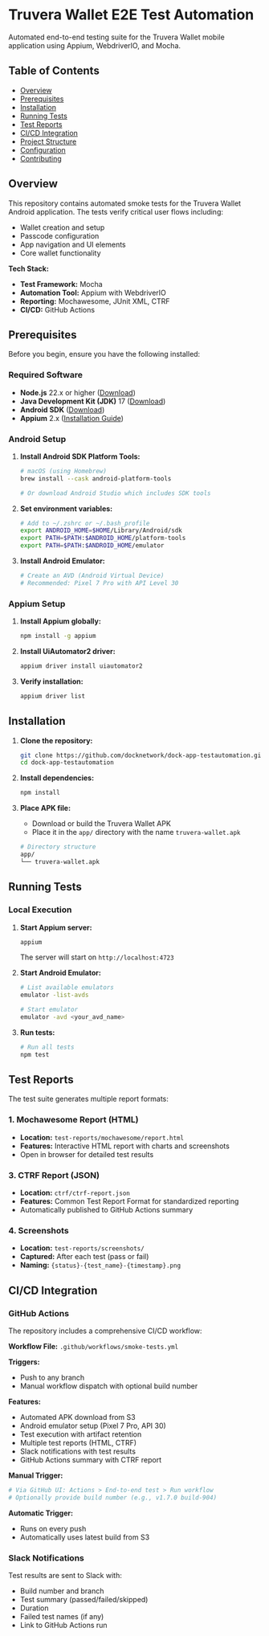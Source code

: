 # Truvera Wallet E2E Test Automation

Automated end-to-end testing suite for the Truvera Wallet mobile application using Appium, WebdriverIO, and Mocha.

## Table of Contents

- [Overview](#overview)
- [Prerequisites](#prerequisites)
- [Installation](#installation)
- [Running Tests](#running-tests)
- [Test Reports](#test-reports)
- [CI/CD Integration](#cicd-integration)
- [Project Structure](#project-structure)
- [Configuration](#configuration)
- [Contributing](#contributing)

## Overview

This repository contains automated smoke tests for the Truvera Wallet Android application. The tests verify critical user flows including:

- Wallet creation and setup
- Passcode configuration
- App navigation and UI elements
- Core wallet functionality

**Tech Stack:**
- **Test Framework:** Mocha
- **Automation Tool:** Appium with WebdriverIO
- **Reporting:** Mochawesome, JUnit XML, CTRF
- **CI/CD:** GitHub Actions

## Prerequisites

Before you begin, ensure you have the following installed:

### Required Software

- **Node.js** 22.x or higher ([Download](https://nodejs.org/))
- **Java Development Kit (JDK)** 17 ([Download](https://adoptium.net/))
- **Android SDK** ([Download](https://developer.android.com/studio))
- **Appium** 2.x ([Installation Guide](https://appium.io/docs/en/latest/quickstart/install/))

### Android Setup

1. **Install Android SDK Platform Tools:**
   ```bash
   # macOS (using Homebrew)
   brew install --cask android-platform-tools

   # Or download Android Studio which includes SDK tools
   ```

2. **Set environment variables:**
   ```bash
   # Add to ~/.zshrc or ~/.bash_profile
   export ANDROID_HOME=$HOME/Library/Android/sdk
   export PATH=$PATH:$ANDROID_HOME/platform-tools
   export PATH=$PATH:$ANDROID_HOME/emulator
   ```

3. **Install Android Emulator:**
   ```bash
   # Create an AVD (Android Virtual Device)
   # Recommended: Pixel 7 Pro with API Level 30
   ```

### Appium Setup

1. **Install Appium globally:**
   ```bash
   npm install -g appium
   ```

2. **Install UiAutomator2 driver:**
   ```bash
   appium driver install uiautomator2
   ```

3. **Verify installation:**
   ```bash
   appium driver list
   ```

## Installation

1. **Clone the repository:**
   ```bash
   git clone https://github.com/docknetwork/dock-app-testautomation.git
   cd dock-app-testautomation
   ```

2. **Install dependencies:**
   ```bash
   npm install
   ```

3. **Place APK file:**
   - Download or build the Truvera Wallet APK
   - Place it in the `app/` directory with the name `truvera-wallet.apk`
   ```bash
   # Directory structure
   app/
   └── truvera-wallet.apk
   ```

## Running Tests

### Local Execution

1. **Start Appium server:**
   ```bash
   appium
   ```
   The server will start on `http://localhost:4723`

2. **Start Android Emulator:**
   ```bash
   # List available emulators
   emulator -list-avds

   # Start emulator
   emulator -avd <your_avd_name>
   ```

3. **Run tests:**
   ```bash
   # Run all tests
   npm test

   ```

## Test Reports

The test suite generates multiple report formats:

### 1. **Mochawesome Report** (HTML)
- **Location:** `test-reports/mochawesome/report.html`
- **Features:** Interactive HTML report with charts and screenshots
- Open in browser for detailed test results

### 3. **CTRF Report** (JSON)
- **Location:** `ctrf/ctrf-report.json`
- **Features:** Common Test Report Format for standardized reporting
- Automatically published to GitHub Actions summary

### 4. **Screenshots**
- **Location:** `test-reports/screenshots/`
- **Captured:** After each test (pass or fail)
- **Naming:** `{status}-{test_name}-{timestamp}.png`

## CI/CD Integration

### GitHub Actions

The repository includes a comprehensive CI/CD workflow:

**Workflow File:** `.github/workflows/smoke-tests.yml`

**Triggers:**
- Push to any branch
- Manual workflow dispatch with optional build number

**Features:**
- Automated APK download from S3
- Android emulator setup (Pixel 7 Pro, API 30)
- Test execution with artifact retention
- Multiple test reports (HTML, CTRF)
- Slack notifications with test results
- GitHub Actions summary with CTRF report

**Manual Trigger:**
```bash
# Via GitHub UI: Actions > End-to-end test > Run workflow
# Optionally provide build number (e.g., v1.7.0 build-904)
```

**Automatic Trigger:**
- Runs on every push
- Automatically uses latest build from S3

### Slack Notifications

Test results are sent to Slack with:
- Build number and branch
- Test summary (passed/failed/skipped)
- Duration
- Failed test names (if any)
- Link to GitHub Actions run
